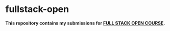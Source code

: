 # fullstack-open
<b>This repository contains my submissions for <a href="https://fullstackopen.com/en/">FULL STACK OPEN COURSE</a>.</b>
